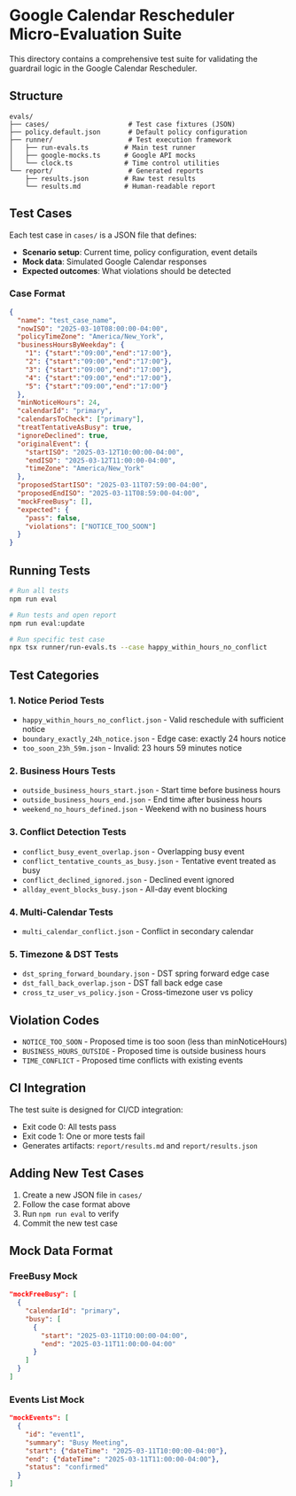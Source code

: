 # Google Calendar Rescheduler Micro-Evaluation Suite

This directory contains a comprehensive test suite for validating the guardrail logic in the Google Calendar Rescheduler.

## Structure

```
evals/
├── cases/                    # Test case fixtures (JSON)
├── policy.default.json       # Default policy configuration
├── runner/                   # Test execution framework
│   ├── run-evals.ts         # Main test runner
│   ├── google-mocks.ts      # Google API mocks
│   └── clock.ts             # Time control utilities
└── report/                   # Generated reports
    ├── results.json         # Raw test results
    └── results.md           # Human-readable report
```

## Test Cases

Each test case in `cases/` is a JSON file that defines:

- **Scenario setup**: Current time, policy configuration, event details
- **Mock data**: Simulated Google Calendar responses
- **Expected outcomes**: What violations should be detected

### Case Format

```json
{
  "name": "test_case_name",
  "nowISO": "2025-03-10T08:00:00-04:00",
  "policyTimeZone": "America/New_York",
  "businessHoursByWeekday": {
    "1": {"start":"09:00","end":"17:00"},
    "2": {"start":"09:00","end":"17:00"},
    "3": {"start":"09:00","end":"17:00"},
    "4": {"start":"09:00","end":"17:00"},
    "5": {"start":"09:00","end":"17:00"}
  },
  "minNoticeHours": 24,
  "calendarId": "primary",
  "calendarsToCheck": ["primary"],
  "treatTentativeAsBusy": true,
  "ignoreDeclined": true,
  "originalEvent": {
    "startISO": "2025-03-12T10:00:00-04:00",
    "endISO": "2025-03-12T11:00:00-04:00",
    "timeZone": "America/New_York"
  },
  "proposedStartISO": "2025-03-11T07:59:00-04:00",
  "proposedEndISO": "2025-03-11T08:59:00-04:00",
  "mockFreeBusy": [],
  "expected": {
    "pass": false,
    "violations": ["NOTICE_TOO_SOON"]
  }
}
```

## Running Tests

```bash
# Run all tests
npm run eval

# Run tests and open report
npm run eval:update

# Run specific test case
npx tsx runner/run-evals.ts --case happy_within_hours_no_conflict
```

## Test Categories

### 1. Notice Period Tests
- `happy_within_hours_no_conflict.json` - Valid reschedule with sufficient notice
- `boundary_exactly_24h_notice.json` - Edge case: exactly 24 hours notice
- `too_soon_23h_59m.json` - Invalid: 23 hours 59 minutes notice

### 2. Business Hours Tests
- `outside_business_hours_start.json` - Start time before business hours
- `outside_business_hours_end.json` - End time after business hours
- `weekend_no_hours_defined.json` - Weekend with no business hours

### 3. Conflict Detection Tests
- `conflict_busy_event_overlap.json` - Overlapping busy event
- `conflict_tentative_counts_as_busy.json` - Tentative event treated as busy
- `conflict_declined_ignored.json` - Declined event ignored
- `allday_event_blocks_busy.json` - All-day event blocking

### 4. Multi-Calendar Tests
- `multi_calendar_conflict.json` - Conflict in secondary calendar

### 5. Timezone & DST Tests
- `dst_spring_forward_boundary.json` - DST spring forward edge case
- `dst_fall_back_overlap.json` - DST fall back edge case
- `cross_tz_user_vs_policy.json` - Cross-timezone user vs policy

## Violation Codes

- `NOTICE_TOO_SOON` - Proposed time is too soon (less than minNoticeHours)
- `BUSINESS_HOURS_OUTSIDE` - Proposed time is outside business hours
- `TIME_CONFLICT` - Proposed time conflicts with existing events

## CI Integration

The test suite is designed for CI/CD integration:

- Exit code 0: All tests pass
- Exit code 1: One or more tests fail
- Generates artifacts: `report/results.md` and `report/results.json`

## Adding New Test Cases

1. Create a new JSON file in `cases/`
2. Follow the case format above
3. Run `npm run eval` to verify
4. Commit the new test case

## Mock Data Format

### FreeBusy Mock
```json
"mockFreeBusy": [
  {
    "calendarId": "primary",
    "busy": [
      {
        "start": "2025-03-11T10:00:00-04:00",
        "end": "2025-03-11T11:00:00-04:00"
      }
    ]
  }
]
```

### Events List Mock
```json
"mockEvents": [
  {
    "id": "event1",
    "summary": "Busy Meeting",
    "start": {"dateTime": "2025-03-11T10:00:00-04:00"},
    "end": {"dateTime": "2025-03-11T11:00:00-04:00"},
    "status": "confirmed"
  }
]
```
